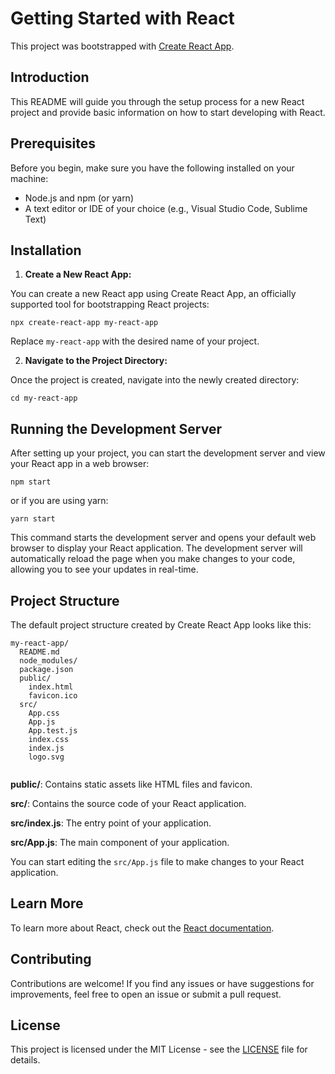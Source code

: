 <!DOCTYPE html>
<html lang="en">
<head>
  <meta charset="UTF-8">
  <meta name="viewport" content="width=device-width, initial-scale=1.0">
  <title>Getting Started with React</title>
</head>
<body>

  <h1>Getting Started with React</h1>

  <p>This project was bootstrapped with <a href="https://github.com/facebook/create-react-app">Create React App</a>.</p>

  <h2>Introduction</h2>

  <p>This README will guide you through the setup process for a new React project and provide basic information on how to start developing with React.</p>

  <h2>Prerequisites</h2>

  <p>Before you begin, make sure you have the following installed on your machine:</p>
  
  <ul>
    <li>Node.js and npm (or yarn)</li>
    <li>A text editor or IDE of your choice (e.g., Visual Studio Code, Sublime Text)</li>
  </ul>

  <h2>Installation</h2>

  <ol>
    <li><strong>Create a New React App:</strong></li>
  </ol>

  <p>You can create a new React app using Create React App, an officially supported tool for bootstrapping React projects:</p>

  <pre><code>npx create-react-app my-react-app</code></pre>

  <p>Replace <code>my-react-app</code> with the desired name of your project.</p>

  <ol start="2">
    <li><strong>Navigate to the Project Directory:</strong></li>
  </ol>

  <p>Once the project is created, navigate into the newly created directory:</p>

  <pre><code>cd my-react-app</code></pre>

  <h2>Running the Development Server</h2>

  <p>After setting up your project, you can start the development server and view your React app in a web browser:</p>

  <pre><code>npm start</code></pre>

  <p>or if you are using yarn:</p>

  <pre><code>yarn start</code></pre>

  <p>This command starts the development server and opens your default web browser to display your React application. The development server will automatically reload the page when you make changes to your code, allowing you to see your updates in real-time.</p>

  <h2>Project Structure</h2>

  <p>The default project structure created by Create React App looks like this:</p>

  <pre><code>my-react-app/
  README.md
  node_modules/
  package.json
  public/
    index.html
    favicon.ico
  src/
    App.css
    App.js
    App.test.js
    index.css
    index.js
    logo.svg
  </code></pre>

  <p><strong>public/</strong>: Contains static assets like HTML files and favicon.</p>
  <p><strong>src/</strong>: Contains the source code of your React application.</p>
  <p><strong>src/index.js</strong>: The entry point of your application.</p>
  <p><strong>src/App.js</strong>: The main component of your application.</p>

  <p>You can start editing the <code>src/App.js</code> file to make changes to your React application.</p>

  <h2>Learn More</h2>

  <p>To learn more about React, check out the <a href="https://reactjs.org/">React documentation</a>.</p>

  <h2>Contributing</h2>

  <p>Contributions are welcome! If you find any issues or have suggestions for improvements, feel free to open an issue or submit a pull request.</p>

  <h2>License</h2>

  <p>This project is licensed under the MIT License - see the <a href="LICENSE">LICENSE</a> file for details.</p>

</body>
</html>
